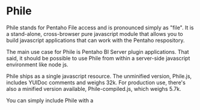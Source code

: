 # Phile
Phile stands for Pentaho File access and is pronounced simply as "file". It is a stand-alone, cross-browser pure javascript module that allows you to build javascript applications that can work with the Pentaho respository. 

The main use case for Phile is Pentaho BI Server plugin applications. That said, it should be possible to use Phile from within a server-side javascript environment like node js. 

Phile ships as a single javascript resource. The unminified version, Phile.js, includes YUIDoc comments and weighs 32k. For production use, there's also a minified version available, Phile-compiled.js, which weighs 5.7k. 

You can simply include Phile with a <script> tag, or you can load it with a module loader, like require(). Phile supports the AMD module convention as well as the common js module convention. 

Phile has its YUIDoc api documentation included in the project. 

Phile is released under the terms and conditions of the Apache 2.0 software license, but I'm happy to provide you with a different license if that does not, for some reason, suit your needs. The project is on github and I'd appreciate your feedback and/or contributions there. Github is also the right place to report any issues. I will happily accept your pull requests so please feel free to contribute! 

Finally, the Phile project includes a Pentaho user console plugin. This plugin provides a sample application that demonstrates pretty much all of the available methods provided by Phile. Installing and tracing this sample application is a great way to get started with Phile.

Please [read my blog](http://rpbouman.blogspot.nl/2015/07/using-rest-services-to-work-with.html "Using REST services to work with the Pentaho BI Server repository") to learn how to get started with Phile.
